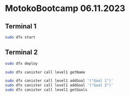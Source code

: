 # MotokoBootcamp 06.11.2023

## Terminal 1
```bash
sudo dfx start
```

## Terminal 2
```bash
sudo dfx deploy
```

```bash
sudo dfx canister call level1 getName
```

```bash
sudo dfx canister call level1 addGoal '("Goal 1")'
sudo dfx canister call level1 addGoal '("Goal 2")'
sudo dfx canister call level1 getGoals 
```
